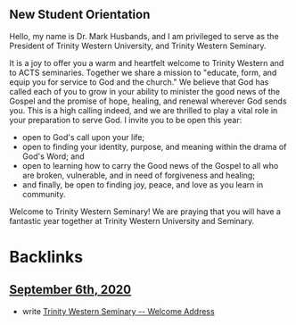 ## New Student Orientation

Hello, my name is Dr. Mark Husbands, and I am privileged to serve as the President of Trinity Western University, and Trinity Western Seminary. 

It is a joy to offer you a warm and heartfelt welcome to Trinity Western and to ACTS seminaries. 
Together we share a mission to "educate, form, and equip you for service to God and the church."
We believe that God has called each of you to grow in your ability to minister the good news of the Gospel and the promise of hope, healing, and renewal wherever God sends you.
This is a high calling indeed, and we are thrilled to play a vital role in your preparation to serve God. 
I invite you to be open this year:
- open to God's call upon your life;
- open to finding your identity, purpose, and meaning within the drama of God's Word; and
- open to learning how to carry the Good news of the Gospel to all who are broken, vulnerable, and in need of forgiveness and healing;
- and finally, be open to finding joy, peace, and love as you learn in community. 

Welcome to Trinity Western Seminary! We are praying that you will have a fantastic year together at Trinity Western University and Seminary. 







# Backlinks
## [September 6th, 2020](<September 6th, 2020.md>)
- write [Trinity Western Seminary -- Welcome Address](<Trinity Western Seminary -- Welcome Address.md>)

